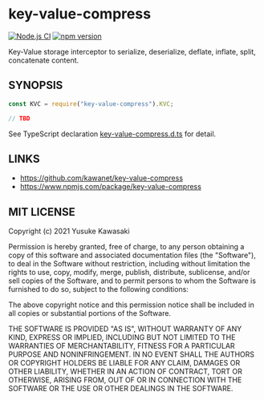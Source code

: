 # key-value-compress

[![Node.js CI](https://github.com/kawanet/key-value-compress/workflows/Node.js%20CI/badge.svg?branch=master)](https://github.com/kawanet/key-value-compress/actions/)
[![npm version](https://badge.fury.io/js/key-value-compress.svg)](https://www.npmjs.com/package/key-value-compress)

Key-Value storage interceptor to serialize, deserialize, deflate, inflate, split, concatenate content.

## SYNOPSIS

```js
const KVC = require("key-value-compress").KVC;

// TBD
```

See TypeScript declaration
[key-value-compress.d.ts](https://github.com/kawanet/key-value-compress/blob/master/types/key-value-compress.d.ts)
for detail.

## LINKS

- https://github.com/kawanet/key-value-compress
- https://www.npmjs.com/package/key-value-compress

## MIT LICENSE

Copyright (c) 2021 Yusuke Kawasaki

Permission is hereby granted, free of charge, to any person obtaining a copy of this software and associated
documentation files (the "Software"), to deal in the Software without restriction, including without limitation the
rights to use, copy, modify, merge, publish, distribute, sublicense, and/or sell copies of the Software, and to permit
persons to whom the Software is furnished to do so, subject to the following conditions:

The above copyright notice and this permission notice shall be included in all copies or substantial portions of the
Software.

THE SOFTWARE IS PROVIDED "AS IS", WITHOUT WARRANTY OF ANY KIND, EXPRESS OR IMPLIED, INCLUDING BUT NOT LIMITED TO THE
WARRANTIES OF MERCHANTABILITY, FITNESS FOR A PARTICULAR PURPOSE AND NONINFRINGEMENT. IN NO EVENT SHALL THE AUTHORS OR
COPYRIGHT HOLDERS BE LIABLE FOR ANY CLAIM, DAMAGES OR OTHER LIABILITY, WHETHER IN AN ACTION OF CONTRACT, TORT OR
OTHERWISE, ARISING FROM, OUT OF OR IN CONNECTION WITH THE SOFTWARE OR THE USE OR OTHER DEALINGS IN THE SOFTWARE.
